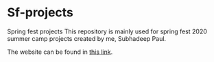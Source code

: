 # Sf-projects

Spring fest projects
This repository is mainly used for spring fest 2020 summer camp projects created by me, Subhadeep Paul.

The website can be found in [this link](https://white-peed.github.io/Sf-projects/index.html).
